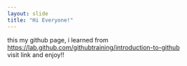 ```yaml
---
layout: slide
title: "Hi Everyone!"
---
```

this my github page, i learned from https://lab.github.com/githubtraining/introduction-to-github <br />
visit link and enjoy!!
